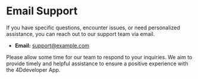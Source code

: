 # Email Support

If you have specific questions, encounter issues, or need personalized assistance, you can reach out to our support team via email.

- **Email:** [support@example.com](mailto:support@example.com)

Please allow some time for our team to respond to your inquiries. We aim to provide timely and helpful assistance to ensure a positive experience with the 4Ddeveloper App.
